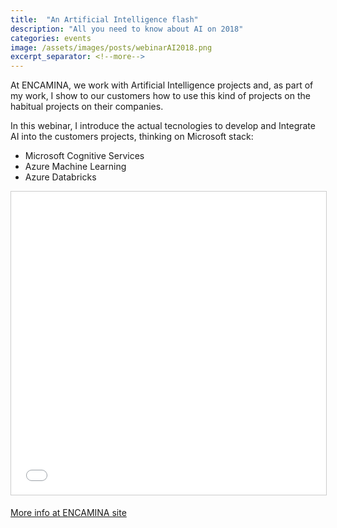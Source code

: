```yaml
---
title:  "An Artificial Intelligence flash"
description: "All you need to know about AI on 2018"
categories: events
image: /assets/images/posts/webinarAI2018.png
excerpt_separator: <!--more-->
---
```


At ENCAMINA, we work with Artificial Intelligence projects and, as part of my work, I show to our customers how to use this kind of projects on the habitual projects on their companies. 

In this webinar, I introduce the actual tecnologies to develop and Integrate AI into the customers projects, thinking on Microsoft stack:

- Microsoft Cognitive Services
- Azure Machine Learning
- Azure Databricks

<iframe src="//www.slideshare.net/slideshow/embed_code/key/97ySY8d0z3BEbT" width="595" height="485" frameborder="0" marginwidth="0" marginheight="0" scrolling="no" style="border:1px solid #CCC; border-width:1px; margin-bottom:5px; max-width: 100%;" allowfullscreen> </iframe>

[More info at ENCAMINA site](https://blogs.encamina.com/encamina-se-mueve/estas-preparado-pensar-crear-aprender-ayuda-la-inteligencia-artificial/)

